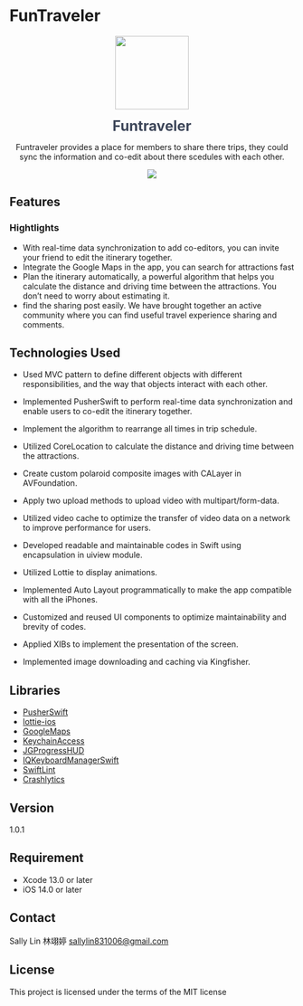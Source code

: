 # FunTraveler
<p align="center">
  <img src="https://i.ibb.co/FXpy4Dd/1-4x.png" width="130" height="130"/>
</p>

<p align="center">
<span style="color: #3D4659; font-size: 25px; font-weight:bold" > Funtraveler </span>
</p>

<p align="center">
Funtraveler provides a place for members to share there trips, they could sync the information and co-edit about there scedules with each other.
</p>


<p align="center">
    <a href="https://apps.apple.com/tw/app/funtraveler/id1619742562"><img src="https://developer.apple.com/assets/elements/badges/download-on-the-app-store.svg"></a>
</p>

## Features

### Hightlights

- With real-time data synchronization to add co-editors, you can invite your friend to edit the itinerary together.
- Integrate the Google Maps in the app, you can search for attractions fast
- Plan the itinerary automatically, a powerful algorithm that helps you calculate the distance and driving time between the attractions. You don’t need to worry about estimating it.
- find the sharing post easily. We have brought together an active community where you can find useful travel experience sharing and comments.


## Technologies Used

- Used MVC pattern to define different objects with different responsibilities, and the way that objects interact with each other.
- Implemented PusherSwift to perform real-time data synchronization and enable users to co-edit the itinerary together.
- Implement the algorithm to rearrange all times in trip schedule.
- Utilized CoreLocation to calculate the distance and driving time between the attractions.
- Create custom polaroid composite images with CALayer in AVFoundation.
- Apply two upload methods to upload video with multipart/form-data.
- Utilized video cache to optimize the transfer of video data on a network to improve performance for users.
- Developed readable and maintainable codes in Swift using encapsulation in uiview module.

- Utilized Lottie to display animations.
- Implemented Auto Layout programmatically to make the app compatible with all the iPhones.
- Customized and reused UI components to optimize maintainability and brevity of codes.
- Applied XIBs to implement the presentation of the screen.
- Implemented image downloading and caching via Kingfisher.

## Libraries
  * [PusherSwift](https://github.com/pusher/pusher-websocket-swift)
  * [lottie-ios](https://github.com/airbnb/lottie-ios)
  * [GoogleMaps](https://developers.google.com/maps/documentation/ios-sdk/)
  * [KeychainAccess](https://github.com/kishikawakatsumi/KeychainAccess)
  * [JGProgressHUD](https://github.com/JonasGessner/JGProgressHUD)
  * [IQKeyboardManagerSwift](https://github.com/hackiftekhar/IQKeyboardManager)
  * [SwiftLint](https://github.com/realm/SwiftLint)
  * [Crashlytics](https://firebase.google.com/products/crashlytics?hl=en)

## Version
1.0.1

## Requirement
- Xcode 13.0 or later
- iOS 14.0 or later

## Contact
Sally Lin 林翊婷
sallylin831006@gmail.com

## License
This project is licensed under the terms of the MIT license
